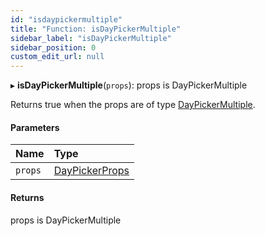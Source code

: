 ```yaml
---
id: "isdaypickermultiple"
title: "Function: isDayPickerMultiple"
sidebar_label: "isDayPickerMultiple"
sidebar_position: 0
custom_edit_url: null
---
```


▸ **isDayPickerMultiple**(`props`): props is DayPickerMultiple

Returns true when the props are of type [DayPickerMultiple](../interfaces/daypickermultiple.md).

#### Parameters

| Name | Type |
| :------ | :------ |
| `props` | [DayPickerProps](../types/daypickerprops.md) |

#### Returns

props is DayPickerMultiple

